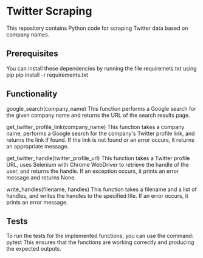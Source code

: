 # Twitter Scraping

This repository contains Python code for scraping Twitter data based on company names.

## Prerequisites

You can install these dependencies by running the file requiremets.txt using pip
pip install -r requirements.txt

## Functionality
google_search(company_name)
This function performs a Google search for the given company name and returns the URL of the search results page.

get_twitter_profile_link(company_name)
This function takes a company name, performs a Google search for the company's Twitter profile link, and returns the link if found. If the link is not found or an error occurs, it returns an appropriate message.

get_twitter_handle(twitter_profile_url)
This function takes a Twitter profile URL, uses Selenium with Chrome WebDriver to retrieve the handle of the user, and returns the handle. If an exception occurs, it prints an error message and returns None.

write_handles(filename, handles)
This function takes a filename and a list of handles, and writes the handles to the specified file. If an error occurs, it prints an error message.

## Tests
To run the tests for the implemented functions, you can use the command:
pytest
This ensures that the functions are working correctly and producing the expected outputs.